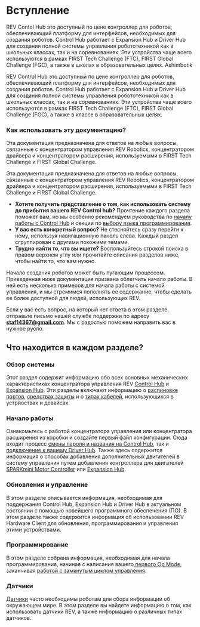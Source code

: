 # Вступление

REV Contol Hub это доступный по цене контроллер для роботов, обеспечивающий платформу для интерфейсов, необходимых для создания роботов. Control Hub работает с Expansion Hub и Driver Hub для создания полной системы управления робототехникой как в школьных классах, так и на соревнованиях. Эти устройства чаще всего используются в рамках FIRST Tech Challenge (FTC), FIRST Global Challenge (FGC), а также в школах в образовательных целях. Ashimbotik

REV Control Hub это доступный по цене контроллер для роботов, обеспечивающий платформу для интерфейсов, необходимых для создания роботов. Control Hub работает с Expansion Hub и Driver Hub для создания полной системы управления робототехникой как в школьных классах, так и на соревнованиях. Эти устройства чаще всего используются в рамках FIRST Tech Challenge (FTC), FIRST Global Challenge (FGC), а также в классе в образовательных целях.

### Как использовать эту документацию? <a href="#how-to-use-this-documentation" id="how-to-use-this-documentation"></a>

Эта документация предназначена для ответов на любые вопросы, связанные с концентратором управления REV Robotics, концентратором драйвера и концентратором расширения, используемыми в FIRST Tech Challenge и FIRST Global Challenge.

Эта документация предназначена для ответов на любые вопросы, связанные с концентратором управления REV Robotics, концентратором драйвера и концентратором расширения, используемыми в FIRST Tech Challenge и FIRST Global Challenge.

* **Хотите получить представление о том, как использовать систему до прибытия вашего REV Control hub?** Прочтение каждого раздела поможет вам, но мы особенно рекомендуем руководства по [началу работы с Control Hub](nachalo-raboty-s-control-hub/) и секции по [выбору языка программирования](broken-reference).
* **У вас есть конкретный вопрос?** Не стесняйтесь сразу перейти к нему, используя навигационную панель слева. Каждый раздел сгруппирован с другими похожими темами.
* **Трудно найти то, что вы ищете?** Воспользуйтесь строкой поиска в правом верхнем углу или прочитайте описания разделов ниже, чтобы найти то, что вам нужно.

Начало создания роботов может быть пугающим процессом. Приведенная ниже документация призвана облегчить начало работы. В ней есть несколько примеров для начала работы с системой управления, и мы стремимся пополнять ее содержание, чтобы сделать ее более доступной для людей, использующих REV.

Если у вас есть вопрос, на который нет ответа в этом разделе, отправьте письмо нашей службе поддержки по адресу **staf14367@gmail.com**. Мы с радостью поможем направить вас в нужное русло.

## Что находится в каждом разделе?

### Обзор системы

Этот раздел содержит информацию обо всех основных механических характеристиках концентратора управления REV [Control Hub](system-overview/control-hub-specifications.md) и [Expansion Hub](system-overview/expansion-hub-specifications.md). Эти разделы включают информацию о [распиновке портов](system-overview/port-pinouts.md), [средствах защиты](system-overview/protection-features.md)  и о [типах кабелей,](system-overview/cables-and-connectors/) использующихся в устрйоствах  и девайсах.

### Начало работы

Ознакомьтесь с работой концентратора управления или концентратора расширения из коробки и создайте первый файл конфигурации. Сюда входит процесс [смены пароля и названия на Control Hub](nachalo-raboty-s-control-hub/podklyuchenie-k-konsoli-upravleniya-robotom.md), так и [подключение к вашему Driver Hub](nachalo-raboty-s-control-hub/podklyuchenie-driver-station-k-control-hub.md). Также здесь содержится информация о способах добавления дополнительных двигателей в систему управления путем добавления контроллера для двигателей [SPARKmini Motor Controller](dobavlenie-dopolnitelnykh-motorov/sparkmini-motor-controller.md) или [Expansion Hub](dobavlenie-dopolnitelnykh-motorov/adding-an-expansion-hub.md).

### Обновления и управление

В этом разделе описывается информация, необходимая для поддержания Control Hub, Expansion Hub и Driver Hub в актуальном состоянии с помощью новейшего программного обеспечения (ПО). В этом разделе также содержится информация об использовании REV Hardware Client для обновления, программирования и управления этими устройствами.

### Программирование

В этом разделе собрана информация, необходимая для начала программирования, начиная с написания вашего[ первого Op Mode](programming/hello-robot-introduction-to-programming.md), заканчивая [работой с замкнутым циклом управления](programming/using-encoders.md).

### Датчики

[Датчики](sensors/introduction-to-sensors.md) часто необходимы роботам для сбора информации об окружающем мире. В этом разделе вы найдете информацию о том, как использовать датчики REV, а также информацию о различных типах датчиков.

